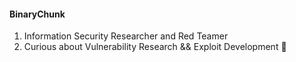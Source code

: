#### BinaryChunk

1. Information Security Researcher and Red Teamer 
3. Curious about Vulnerability Research && Exploit Development 🧮
